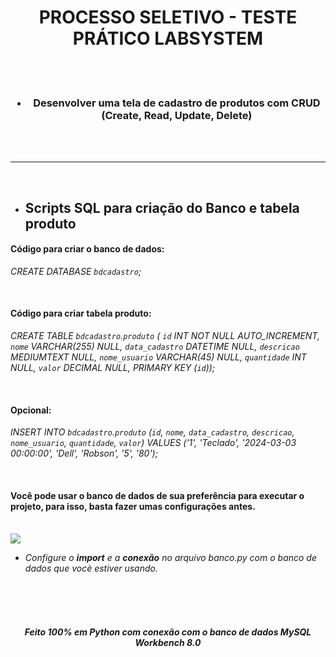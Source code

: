 <div align="center">
  <h1>PROCESSO SELETIVO - TESTE PRÁTICO LABSYSTEM</h1><br>
</div>
<br>
<div align="center">
  <h3><ul>
  <li>Desenvolver uma tela de cadastro de produtos com CRUD (Create, Read, Update, Delete) </li>
</ul></h3><br><br>

</div>

---

<br>

<ul>
  <li><h2>Scripts SQL para criação do Banco e tabela produto</h2></li> 
</ul>

<h4>Código para criar o banco de dados:</h4>

<i><p>CREATE DATABASE `bdcadastro`;</p></i><br>

<h4>Código para criar tabela produto:</h4>

<i><p>CREATE TABLE `bdcadastro`.`produto` (
  `id` INT NOT NULL AUTO_INCREMENT,
  `nome` VARCHAR(255) NULL,
  `data_cadastro` DATETIME NULL,
  `descricao` MEDIUMTEXT NULL,
  `nome_usuario` VARCHAR(45) NULL,
  `quantidade` INT NULL,
  `valor` DECIMAL NULL,
  PRIMARY KEY (`id`));</p></i><br>

<h4>Opcional: </h4>

<i><p>INSERT INTO `bdcadastro`.`produto` (`id`, `nome`, `data_cadastro`, `descricao`, `nome_usuario`, `quantidade`, `valor`) VALUES ('1', 'Teclado', '2024-03-03 00:00:00', 'Dell', 'Robson', '5', '80');
</p></i><br>

<h4>Você pode usar o banco de dados de sua preferência para executar o projeto, para isso, basta fazer umas configurações antes.</h4><br>


<img src="https://github.com/gabrieldossant/Teste-LabSystem/assets/80858391/6d4e13c5-15c2-45f7-b531-41c9a6934e82">


<ul>
  <li><i>Configure o <b>import</b> e a <b>conexão</b> no arquivo banco.py com o banco de dados que vocè estiver usando. </i></li>
</ul><br><br><br>

<div align="center">
  <h5>Feito 100% em Python com conexão com o banco de dados MySQL Workbench 8.0</h5>
</div>

